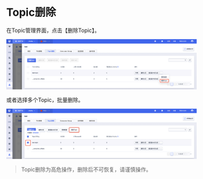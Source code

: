 # Topic删除

在Topic管理界面，点击【删除Topic】。

![img](/images/guide/topic/delete_button_one.png)

或者选择多个Topic，批量删除。

![img](/images/guide/topic/delete_button_multi.png)

> Topic删除为高危操作，删除后不可恢复，请谨慎操作。
